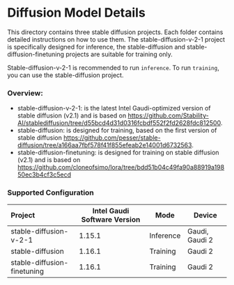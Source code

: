 # Diffusion Model Details

This directory contains three stable diffusion projects. Each folder contains detailed instructions on how to use them. The stable-diffusion-v-2-1 project is specifically designed for inference, the stable-diffusion and stable-diffusion-finetuning projects are suitable for training only. 

Stable-diffusion-v-2-1 is recommended to run `inference`. To run `training`, you can use the stable-diffusion project.

### Overview:

* stable-diffusion-v-2-1: is the latest Intel Gaudi-optimized version of stable diffusion (v2.1) and is based on https://github.com/Stability-AI/stablediffusion/tree/d55bcd4d31d0316fcbdf552f2fd2628fdc812500.
* stable-diffusion: is designed for training, based on the first version of stable diffusion https://github.com/pesser/stable-diffusion/tree/a166aa7fbf578f41f855efeab2e14001d6732563.
* stable-diffusion-finetuning: is designed for training on stable diffusion (v2.1) and is based on https://github.com/cloneofsimo/lora/tree/bdd51b04c49fa90a88919a19850ec3b4cf3c5ecd

### Supported Configuration
| Project  | Intel Gaudi Software Version | Mode | Device |
|:---------|-------------------|-------|-------|
| stable-diffusion-v-2-1  | 1.15.1             | Inference | Gaudi, Gaudi 2 |
| stable-diffusion        | 1.16.1             | Training  | Gaudi 2 |
| stable-diffusion-finetuning | 1.16.1        | Training  | Gaudi 2 |
